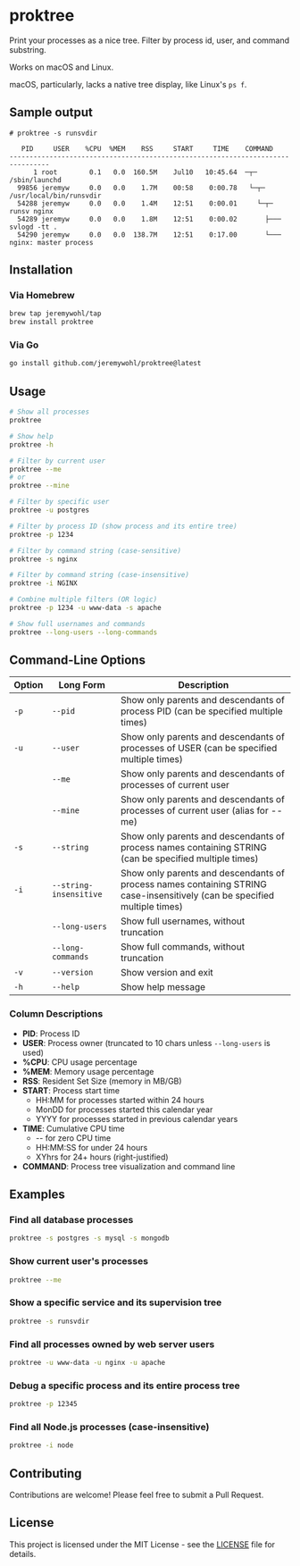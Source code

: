 # proktree

Print your processes as a nice tree. Filter by process id, user, and command substring.

Works on macOS and Linux.

macOS, particularly, lacks a native tree display, like Linux's `ps f`.

## Sample output

```
# proktree -s runsvdir

   PID     USER    %CPU  %MEM    RSS     START     TIME    COMMAND
--------------------------------------------------------------------------------
      1 root        0.1   0.0  160.5M    Jul10   10:45.64  ─┬─ /sbin/launchd
  99856 jeremyw     0.0   0.0    1.7M    00:58    0:00.78   └─┬─ /usr/local/bin/runsvdir
  54288 jeremyw     0.0   0.0    1.4M    12:51    0:00.01     └─┬─ runsv nginx
  54289 jeremyw     0.0   0.0    1.8M    12:51    0:00.02       ├─── svlogd -tt .
  54290 jeremyw     0.0   0.0  138.7M    12:51    0:17.00       └─── nginx: master process
```

## Installation

### Via Homebrew
```bash
brew tap jeremywohl/tap
brew install proktree
```

### Via Go
```bash
go install github.com/jeremywohl/proktree@latest
```

## Usage

```bash
# Show all processes
proktree

# Show help
proktree -h

# Filter by current user
proktree --me
# or
proktree --mine

# Filter by specific user
proktree -u postgres

# Filter by process ID (show process and its entire tree)
proktree -p 1234

# Filter by command string (case-sensitive)
proktree -s nginx

# Filter by command string (case-insensitive)
proktree -i NGINX

# Combine multiple filters (OR logic)
proktree -p 1234 -u www-data -s apache

# Show full usernames and commands
proktree --long-users --long-commands
```

## Command-Line Options

| Option | Long Form | Description |
|--------|-----------|-------------|
| `-p` | `--pid` | Show only parents and descendants of process PID (can be specified multiple times) |
| `-u` | `--user` | Show only parents and descendants of processes of USER (can be specified multiple times) |
| | `--me` | Show only parents and descendants of processes of current user |
| | `--mine` | Show only parents and descendants of processes of current user (alias for --me) |
| `-s` | `--string` | Show only parents and descendants of process names containing STRING (can be specified multiple times) |
| `-i` | `--string-insensitive` | Show only parents and descendants of process names containing STRING case-insensitively (can be specified multiple times) |
| | `--long-users` | Show full usernames, without truncation |
| | `--long-commands` | Show full commands, without truncation |
| `-v` | `--version` | Show version and exit |
| `-h` | `--help` | Show help message |

### Column Descriptions

- **PID**: Process ID
- **USER**: Process owner (truncated to 10 chars unless `--long-users` is used)
- **%CPU**: CPU usage percentage
- **%MEM**: Memory usage percentage
- **RSS**: Resident Set Size (memory in MB/GB)
- **START**: Process start time
  - HH:MM for processes started within 24 hours
  - MonDD for processes started this calendar year
  - YYYY for processes started in previous calendar years
- **TIME**: Cumulative CPU time
  - -- for zero CPU time
  - HH:MM:SS for under 24 hours
  - XYhrs for 24+ hours (right-justified)
- **COMMAND**: Process tree visualization and command line

## Examples

### Find all database processes
```bash
proktree -s postgres -s mysql -s mongodb
```

### Show current user's processes
```bash
proktree --me
```

### Show a specific service and its supervision tree
```bash
proktree -s runsvdir
```

### Find all processes owned by web server users
```bash
proktree -u www-data -u nginx -u apache
```

### Debug a specific process and its entire process tree
```bash
proktree -p 12345
```

### Find all Node.js processes (case-insensitive)
```bash
proktree -i node
```

## Contributing

Contributions are welcome! Please feel free to submit a Pull Request.

## License

This project is licensed under the MIT License - see the [LICENSE](LICENSE) file for details.
